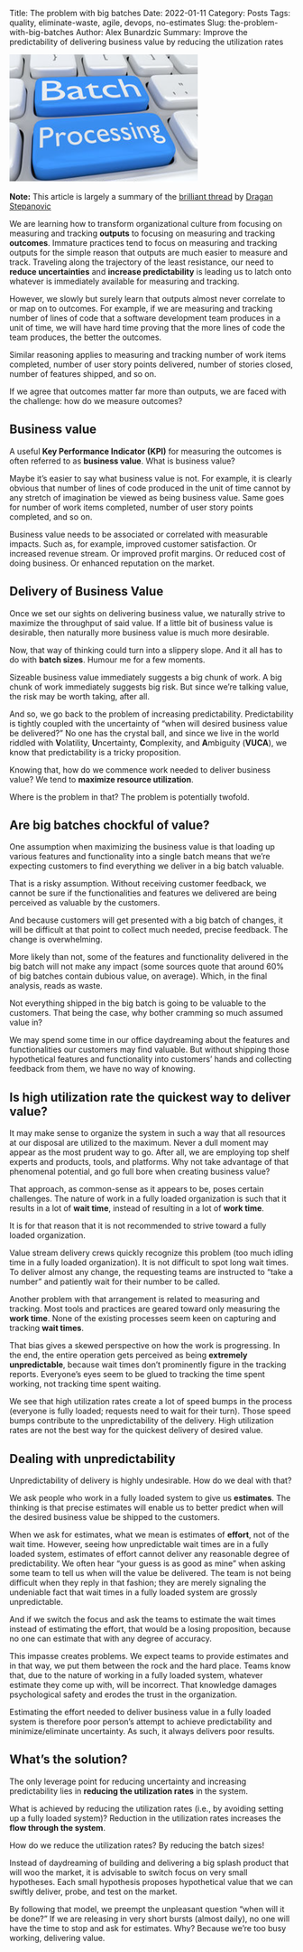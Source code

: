 Title: The problem with big batches
Date: 2022-01-11
Category: Posts
Tags: quality, eliminate-waste, agile, devops, no-estimates
Slug: the-problem-with-big-batches
Author: Alex Bunardzic
Summary: Improve the predictability of delivering business value by reducing the utilization rates

![Big batch](../images/batch.png)

**Note:** This article is largely a summary of the [brilliant thread](https://twitter.com/d_stepanovic/status/1480941814895063045) by [Dragan Stepanovic](https://twitter.com/d_stepanovic)

We are learning how to transform organizational culture from focusing on measuring and tracking **outputs** to focusing on measuring and tracking **outcomes**. Immature practices tend to focus on measuring and tracking outputs for the simple reason that outputs are much easier to measure and track. Traveling along the trajectory of the least resistance, our need to **reduce uncertainties** and **increase predictability** is leading us to latch onto whatever is immediately available for measuring and tracking.

However, we slowly but surely learn that outputs almost never correlate to or map on to outcomes. For example, if we are measuring and tracking number of lines of code that a software development team produces in a unit of time, we will have hard time proving that the more lines of code the team produces, the better the outcomes.

Similar reasoning applies to measuring and tracking number of work items completed, number of user story points delivered, number of stories closed, number of features shipped, and so on.

If we agree that outcomes matter far more than outputs, we are faced with the challenge: how do we measure outcomes?

## Business value

A useful **Key Performance Indicator (KPI)** for measuring the outcomes is often referred to as **business value**. What is business value?

Maybe it’s easier to say what business value is not. For example, it is clearly obvious that number of lines of code produced in the unit of time cannot by any stretch of imagination be viewed as being business value. Same goes for number of work items completed, number of user story points completed, and so on.

Business value needs to be associated or correlated with measurable impacts. Such as, for example, improved customer satisfaction. Or increased revenue stream. Or improved profit margins. Or reduced cost of doing business. Or enhanced reputation on the market.

## Delivery of Business Value

Once we set our sights on delivering business value, we naturally strive to maximize the throughput of said value. If a little bit of business value is desirable, then naturally more business value is much more desirable.

Now, that way of thinking could turn into a slippery slope. And it all has to do with **batch sizes**. Humour me for a few moments.

Sizeable business value immediately suggests a big chunk of work. A big chunk of work immediately suggests big risk. But since we’re talking value, the risk may be worth taking, after all.

And so, we go back to the problem of increasing predictability. Predictability is tightly coupled with the uncertainty of “when will desired business value be delivered?” No one has the crystal ball, and since we live in the world riddled with **V**olatility, **U**ncertainty, **C**omplexity, and **A**mbiguity (**VUCA**), we know that predictability is a tricky proposition.

Knowing that, how do we commence work needed to deliver business value? We tend to **maximize resource utilization**.

Where is the problem in that? The problem is potentially twofold.

## Are big batches chockful of value?

One assumption when maximizing the business value is that loading up various features and functionality into a single batch means that we’re expecting customers to find everything we deliver in a big batch valuable.

That is a risky assumption. Without receiving customer feedback, we cannot be sure if the functionalities and features we delivered are being perceived as valuable by the customers.

And because customers will get presented with a big batch of changes, it will be difficult at that point to collect much needed, precise feedback. The change is overwhelming.

More likely than not, some of the features and functionality delivered in the big batch will not make any impact (some sources quote that around 60% of big batches contain dubious value, on average). Which, in the final analysis, reads as waste.

Not everything shipped in the big batch is going to be valuable to the customers. That being the case, why bother cramming so much assumed value in?

We may spend some time in our office daydreaming about the features and functionalities our customers may find valuable. But without shipping those hypothetical features and functionality into customers’ hands and collecting feedback from them, we have no way of knowing.

## Is high utilization rate the quickest way to deliver value?

It may make sense to organize the system in such a way that all resources at our disposal are utilized to the maximum. Never a dull moment may appear as the most prudent way to go. After all, we are employing top shelf experts and products, tools, and platforms. Why not take advantage of that phenomenal potential, and go full bore when creating business value?

That approach, as common-sense as it appears to be, poses certain challenges. The nature of work in a fully loaded organization is such that it results in a lot of **wait time**, instead of resulting in a lot of **work time**.

It is for that reason that it is not recommended to strive toward a fully loaded organization.

Value stream delivery crews quickly recognize this problem (too much idling time in a fully loaded organization). It is not difficult to spot long wait times. To deliver almost any change, the requesting teams are instructed to “take a number” and patiently wait for their number to be called.

Another problem with that arrangement is related to measuring and tracking. Most tools and practices are geared toward only measuring the **work time**. None of the existing processes seem keen on capturing and tracking **wait times**.

That bias gives a skewed perspective on how the work is progressing. In the end, the entire operation gets perceived as being **extremely unpredictable**, because wait times don’t prominently figure in the tracking reports. Everyone’s eyes seem to be glued to tracking the time spent working, not tracking time spent waiting.

We see that high utilization rates create a lot of speed bumps in the process (everyone is fully loaded; requests need to wait for their turn). Those speed bumps contribute to the unpredictability of the delivery. High utilization rates are not the best way for the quickest delivery of desired value.

## Dealing with unpredictability

Unpredictability of delivery is highly undesirable. How do we deal with that?

We ask people who work in a fully loaded system to give us **estimates**. The thinking is that precise estimates will enable us to better predict when will the desired business value be shipped to the customers.

When we ask for estimates, what we mean is estimates of **effort**, not of the wait time. However, seeing how unpredictable wait times are in a fully loaded system, estimates of effort cannot deliver any reasonable degree of predictability. We often hear “your guess is as good as mine” when asking some team to tell us when will the value be delivered. The team is not being difficult when they reply in that fashion; they are merely signaling the undeniable fact that wait times in a fully loaded system are grossly unpredictable.

And if we switch the focus and ask the teams to estimate the wait times instead of estimating the effort, that would be a losing proposition, because no one can estimate that with any degree of accuracy.

This impasse creates problems. We expect teams to provide estimates and in that way, we put them between the rock and the hard place. Teams know that, due to the nature of working in a fully loaded system, whatever estimate they come up with, will be incorrect. That knowledge damages psychological safety and erodes the trust in the organization.

Estimating the effort needed to deliver business value in a fully loaded system is therefore poor person’s attempt to achieve predictability and minimize/eliminate uncertainty. As such, it always delivers poor results.

## What’s the solution?

The only leverage point for reducing uncertainty and increasing predictability lies in **reducing the utilization rates** in the system.

What is achieved by reducing the utilization rates (i.e., by avoiding setting up a fully loaded system)? Reduction in the utilization rates increases the **flow through the system**.

How do we reduce the utilization rates? By reducing the batch sizes!

Instead of daydreaming of building and delivering a big splash product that will woo the market, it is advisable to switch focus on very small hypotheses. Each small hypothesis proposes hypothetical value that we can swiftly deliver, probe, and test on the market.

By following that model, we preempt the unpleasant question “when will it be done?” If we are releasing in very short bursts (almost daily), no one will have the time to stop and ask for estimates. Why? Because we’re too busy working, delivering value.